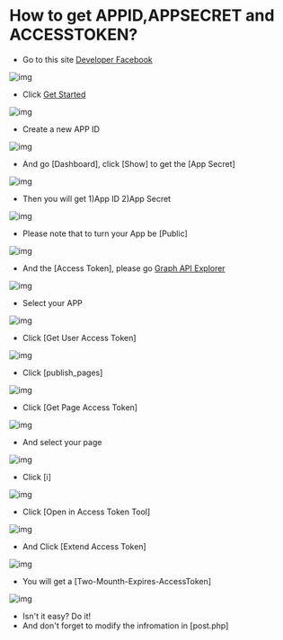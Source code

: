 # How to get APPID,APPSECRET and ACCESSTOKEN?
+ Go to this site [Developer Facebook](https://developer.facebook.com/)

![img](http://i.imgur.com/OGvLZGi.png)

+ Click [Get Started]()

![img](http://i.imgur.com/jQ9xsoQ.png)

+ Create a new APP ID

![img](http://i.imgur.com/pEjlPqS.png)

+ And go [Dashboard], click [Show] to get the [App Secret]

![img](http://i.imgur.com/VCeM9dC.png)

+ Then you will get 1)App ID 2)App Secret

![img](http://i.imgur.com/hvRMeqQ.png)

+ Please note that to turn your App be [Public]

![img](http://i.imgur.com/ed3S923.png)

+ And the [Access Token], please go [Graph API Explorer](https://developers.facebook.com/tools/explorer)

![img](http://i.imgur.com/17rlN6b.png)

+ Select your APP

![img](http://i.imgur.com/3j4WctD.png)

+ Click [Get User Access Token]

![img](http://i.imgur.com/6CAEegN.png)

+ Click [publish_pages]

![img](http://i.imgur.com/kMf4E6P.png)

+ Click [Get Page Access Token]

![img](http://i.imgur.com/0Sms8Ip.png)

+ And select your page

![img](http://i.imgur.com/qXZHsVS.png)

+ Click [i]

![img](http://i.imgur.com/tO9Sxsq.png)

+ Click [Open in Access Token Tool]

![img](http://i.imgur.com/5xu8cEa.png)

+ And Click [Extend Access Token]

![img](http://i.imgur.com/ogQzSQe.png)

+ You will get a [Two-Mounth-Expires-AccessToken]

![img](http://i.imgur.com/rXGtR9t.png)


+ Isn't it easy? Do it!
+ And don't forget to modify the infromation in [post.php]
